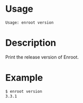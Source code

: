 # Usage

`Usage: enroot version`

# Description

Print the release version of Enroot.

# Example

```sh
$ enroot version
3.3.1
```
